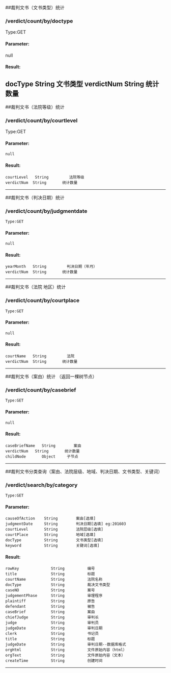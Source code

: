 ##裁判文书（文书类型）统计
### /verdict/count/by/doctype
  Type:GET
#### Parameter:
  null
#### Result:
  docType   String         文书类型
  verdictNum  String       统计数量
----

##裁判文书（法院等级）统计
### /verdict/count/by/courtlevel
  Type:GET
#### Parameter:
    null
#### Result:
    courtLevel   String         法院等级
    verdictNum  String       统计数量
----

##裁判文书（判决日期）统计
### /verdict/count/by/judgmentdate
    Type:GET
#### Parameter:
    null
#### Result:
    yearMonth   String         判决日期（年月）
    verdictNum  String       统计数量
----

##裁判文书（法院 地区）统计
### /verdict/count/by/courtplace
    Type:GET
#### Parameter:
    null
#### Result:
    courtName   String         法院
    verdictNum  String       统计数量
----

##裁判文书（案由）统计 （返回一棵树节点）
### /verdict/count/by/casebrief
    Type:GET
#### Parameter:
    null
#### Result:
    caseBriefName   String        案由
    verdictNum   String       统计数量
    childNode       Object     子节点
----

##裁判文书分类查询（案由、法院层级、地域、判决日期、文书类型、关键词）
### /verdict/search/by/category
    Type:GET
#### Parameter:
    causeOfAction    String        案由[选填]
    judgmentDate     String        判决日期[选填] eg:201603
    courtLevel       String        法院层级[选填]
    courtPlace       String        地域[选填]
    docType          String        文书类型[选填]
    keyword          String        关键词[选填]
#### Result:
    rowKey              String          编号
    title               String          标题
    courtName           String          法院名称
    docType             String          裁决文书类型
    caseNO              String          案号
    judgementPhase      String          审理程序
    plaintiff           String          原告
    defendant           String          被告
    caseBrief           String          案由
    chiefJudge          String          审判长
    judge               String          审判员
    judgeDate           String          审判日期
    clerk               String          书记员
    title               String          标题
    judgeDate           String          审判日期--数据库格式
    orgHtml             String          文件原始内容（html）
    orgText             String          文件原始内容（文本）
    createTime          String          创建时间
----
